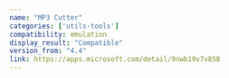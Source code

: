 ```yaml
---
name: "MP3 Cutter"
categories: ['utils-tools']
compatibility: emulation
display_result: "Compatible"
version_from: "4.4"
link: https://apps.microsoft.com/detail/9nwb19v7v858
---
```


